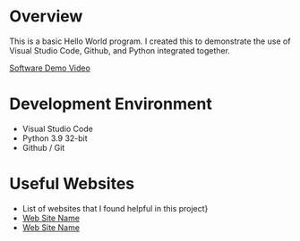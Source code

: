 # Overview

This is a basic Hello World program. I created this to demonstrate the use of Visual Studio Code, Github, and Python integrated together.

[Software Demo Video](https://youtube.com/shorts/8cClVYyjlnI?si=N4OmJ85nB7jaNR48)

# Development Environment

* Visual Studio Code
* Python 3.9 32-bit
* Github / Git

# Useful Websites

* List of websites that I found helpful in this project}
* [Web Site Name](https://code.visualstudio.com/docs/editor/versioncontrol)
* [Web Site Name](http://docs.python.org/3.9/library/index.html)